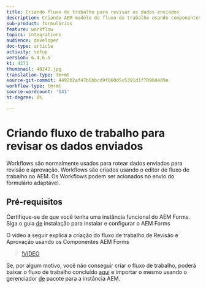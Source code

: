 ```yaml
---
title: Criando fluxo de trabalho para revisar os dados enviados
description: Criando AEM modelo de fluxo de trabalho usando componentes de fluxo de trabalho do AEM Forms para revisar os dados enviados.
sub-product: formulários
feature: workflow
topics: integrations
audience: developer
doc-type: article
activity: setup
version: 6.4,6.5
kt: 4271
thumbnail: 40242.jpg
translation-type: tm+mt
source-git-commit: 449202af47b6bbcd9f860d5c5391d1f7096d489e
workflow-type: tm+mt
source-wordcount: '141'
ht-degree: 0%

---
```



# Criando fluxo de trabalho para revisar os dados enviados

Workflows são normalmente usados para rotear dados enviados para revisão e aprovação. Workflows são criados usando o editor de fluxo de trabalho no AEM. Os Workflows podem ser acionados no envio do formulário adaptável.

## Pré-requisitos

Certifique-se de que você tenha uma instância funcional do AEM Forms. Siga o guia [de](https://docs.adobe.com/content/help/en/experience-manager-65/forms/install-aem-forms/osgi-installation/installing-configuring-aem-forms-osgi.html) instalação para instalar e configurar o AEM Forms

O vídeo a seguir explica a criação do fluxo de trabalho de Revisão e Aprovação usando os Componentes AEM Forms
>[!VIDEO](https://video.tv.adobe.com/v/40242/?quality=9&learn=on)


Se, por algum motivo, você não conseguir criar o fluxo de trabalho, poderá baixar o fluxo de trabalho concluído [aqui](assets/review-submitted-data-workflow.zip) e importar o mesmo usando o gerenciador [de](http://localhost:4502/crx/packmgr/index.jsp) pacote para a instância AEM.



